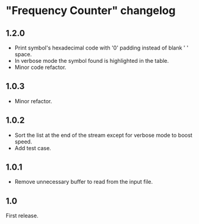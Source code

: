 "Frequency Counter" changelog
=============================


1.2.0
-----

- Print symbol's hexadecimal code with '0' padding
  instead of blank ' ' space.
- In verbose mode the symbol found is highlighted
  in the table.
- Minor code refactor.


1.0.3
-----

- Minor refactor.


1.0.2
-----

- Sort the list at the end of the stream except
  for verbose mode to boost speed.
- Add test case.


1.0.1
-----

- Remove unnecessary buffer to read
  from the input file.


1.0
---

First release.
